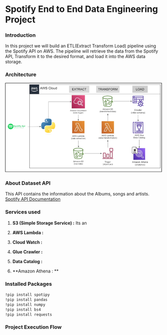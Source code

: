 # Spotify End to End Data Engineering Project

### Introduction
In this project we will build an ETL(Extract Transform Load) pipeline using the Spotify API on AWS. The pipeline will retrieve the data from the Spotify API, Transform it to the desired format, and load it into the AWS data storage.

### Architecture
![Architecture diagram](https://github.com/sreedharchalavadi/spotify-etl-de-prj/blob/main/spotify_de_architecture_diagram.png)

### About Dataset API
This API contains the information about the Albums, songs and artists.
[Spotify API Documentation](https://developer.spotify.com/documentation/web-api)

### Services used
1. **S3 (Simple Storage Service) :** Its an
   
2. **AWS Lambda :**

3. **Cloud Watch :**

4. **Glue Crawler :**

5. **Data  Catalog :** 

6. **Amazon Athena : **

### Installed Packages

```
!pip install spotipy
!pip install pandas
!pip install numpy
!pip install bs4
!pip install requests
```

### Project Execution Flow
